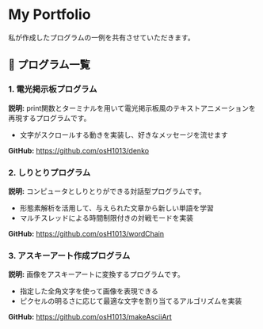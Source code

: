 # My Portfolio

私が作成したプログラムの一例を共有させていただきます。

## 📌 プログラム一覧

### 1. **電光掲示板プログラム**
**説明:** print関数とターミナルを用いて電光掲示板風のテキストアニメーションを再現するプログラムです。 
- 文字がスクロールする動きを実装し、好きなメッセージを流せます

**GitHub:** https://github.com/osH1013/denko

### 2. **しりとりプログラム**
**説明:** コンピュータとしりとりができる対話型プログラムです。
- 形態素解析を活用して、与えられた文章から新しい単語を学習
- マルチスレッドによる時間制限付きの対戦モードを実装  

**GitHub:** https://github.com/osH1013/wordChain

### 3. **アスキーアート作成プログラム**
**説明:** 画像をアスキーアートに変換するプログラムです。  
- 指定した全角文字を使って画像を表現できる
- ピクセルの明るさに応じて最適な文字を割り当てるアルゴリズムを実装

**GitHub:** https://github.com/osH1013/makeAsciiArt
